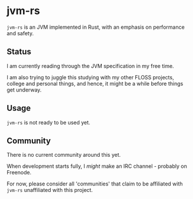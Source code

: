 # jvm-rs

`jvm-rs` is an JVM implemented in Rust, with an emphasis on
performance and safety.

## Status

I am currently reading through the JVM specification in my free time.

I am also trying to juggle this studying with my other FLOSS projects,
college and personal things, and hence, it might be a while before
things get underway.

## Usage

`jvm-rs` is not ready to be used yet.

## Community

There is no current community around this yet.

When development starts fully, I _might_ make an IRC channel -
probably on Freenode.

For now, please consider all 'communities' that claim to be affiliated
with `jvm-rs` unaffiliated with this project.
